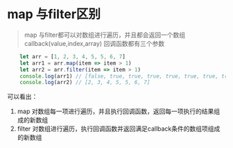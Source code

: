 # map 与filter区别

> map 与filter都可以对数组进行遍历，并且都会返回一个数组  
> callback(value,index,array) 回调函数都有三个参数

```js 
    let arr = [1, 2, 3, 4, 5, 5, 6, 7]
    let arr1 = arr.map(item => item > 1) 
    let arr2 = arr.filter(item => item > 1)
    console.log(arr1) // [false, true, true, true, true, true, true, true]
    console.log(arr2) // [2, 3, 4, 5, 5, 6, 7]
```
可以看出：  
1. map 对数组每一项进行遍历，并且执行回调函数，返回每一项执行的结果组成的新数组
2. filter 对数组进行遍历，执行回调函数并返回满足callback条件的数组项组成的新数组
